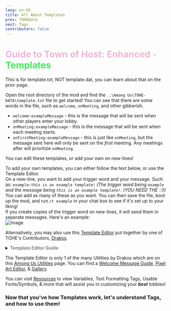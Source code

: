 ```yaml
---
lang: en-US
title: All About Templates
prev: TOHEData
next: Tags
contributors: false
---
```


# <font color=#f0b6d5>Guide to Town of Host: Enhanced - <font color=#3ded54>Templates</font></font>

This is for template.txt, NOT template.dat, you can learn about that on the prior page.

Open the root directory of the mod and find the `..\Among Us\TOHE-DATA\template.txt` file to get started!
You can see that there are some words in the file, such as `welcome`, `onMeeting`, and other gibberish.
- `welcome:exampleMessage` - this is the message that will be sent when other players enter your lobby.
- `onMeeting:exampleMessage` - this is the message that will be sent when each meeting starts. 
- `onFirstMeeting:exampleMessage` - this is just like `onMeeting`, but the message sent here will only be sent on the <i>first</i> meeting. Any meetings after will prioritize `onMeeting`. 

You can edit these templates, or add your own on new-lines!

To add your own templates, you can either follow the text below, or use the Template Editor.<br>
On a new-line, you want to add your trigger word and your message. Such as: `example:this is an example template!` <i>(The trigger word being `example` and the message being `this is an example template!`. (YOU NEED THE `:`!))</i> You can add as many of these as you want. You can then save the file, boot up the mod, and run `/t example` in your chat box to see if it's set up to your liking!<br>
If you create copies of the trigger word on new-lines, it will send them in seperate messages. Here's an example:<br>
![image](./images/TemplateNewLines.png)

Alternatively, you may also use this [Template Editor](https://ultradragon005.github.io/AmongUs-Utilities/editor.html) put together by one of TOHE's Contributors, [Drakos](https://github.com/Ultradragon005).<br>

<details>
<summary><b><font color=gray>Template Editor Guide</font></b></summary>

There is a Tutorial at the bottom of the Template Editor's page if you need it. If you do not want to watch it, here's a small guide about how to use it.

1. Enter a Title for the template. This title will be displayed at the top of the template when it's activated in game. Here's what the title will look like by default:
![image](./images/TemplateTitle.png)
1. Enter in what you want the template to display. You can edit the Font Size & Text Colors, but it is recommended to do it last. (From: Drakos)
2. Enter in the name for this template. This name will also be the trigger word for this template. `[example]:this is an example template!` (`[example]` being the name/trigger word)
3. Click the "Copy as HTML Formatted" to copy your template to your clipboard.
4. Locate `..\Among Us\TOHE-DATA\template.txt` and paste your new template on a new-line.
5. You can then save the file [`[Ctrl] + [S]`], boot up the mod, and run `/t [example]` in your chat box to see if it's set up to your liking!
</details>

The Template Editor is only 1 of the many Utilities by Drakos which are on this [Among Us Utilities](https://ultradragon005.github.io/AmongUs-Utilities/index.html) page. You can find a [Welcome Message Guide](https://ultradragon005.github.io/AmongUs-Utilities/guide.html), [Pixel Art Editor](https://ultradragon005.github.io/AmongUs-Utilities/pixelgrid.html), & [Gallery](https://ultradragon005.github.io/AmongUs-Utilities/gallery.html).

You can visit [Resources](/Resources.html) to view Variables, Text Formatting Tags, Usable Fonts/Symbols, & more that will assist you in customizing your <b><i>best</i></b> lobbies!

### Now that you've how Templates work, let's understand Tags, and how to use them!